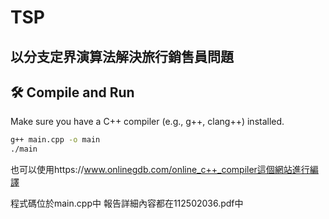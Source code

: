 # TSP

## 以分支定界演算法解決旅行銷售員問題

## 🛠️ Compile and Run

Make sure you have a C++ compiler (e.g., g++, clang++) installed.

```bash
g++ main.cpp -o main
./main
```

也可以使用https://www.onlinegdb.com/online_c++_compiler這個網站進行編譯

程式碼位於main.cpp中
報告詳細內容都在112502036.pdf中
